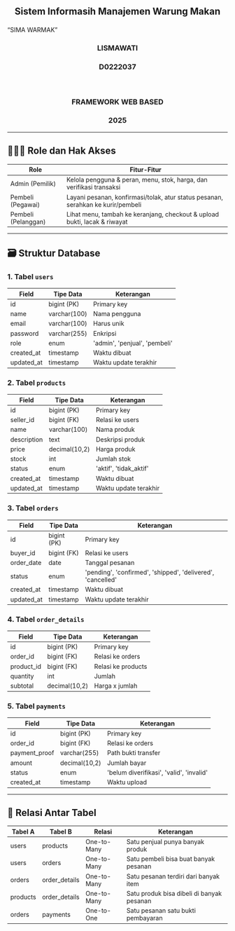 ## <p align="center" style="margin-top: 0;">Sistem Informasih Manajemen Warung Makan
“SIMA WARMAK”
</p>

<p align="center">
  <![Image](https://github.com/Immayaa/Final_FWB/blob/main/Logo-Universitas-Sulawesi-Barat.webp)>
</p>

### <p align="center">LISMAWATI</p>

### <p align="center">D0222037</p></br>

### <p align="center">FRAMEWORK WEB BASED</p>

### <p align="center">2025</p>
---

## 🧑‍🤝‍🧑 Role dan Hak Akses

| Role              | Fitur-Fitur                                                                      |
|-------------------|-----------------------------------------------------------------------------------|
| Admin (Pemilik)   | Kelola pengguna & peran, menu, stok, harga, dan verifikasi transaksi             |
| Pembeli (Pegawai) | Layani pesanan, konfirmasi/tolak, atur status pesanan, serahkan ke kurir/pembeli |
| Pembeli (Pelanggan)| Lihat menu, tambah ke keranjang, checkout & upload bukti, lacak & riwayat       |

---

## 🗃️ Struktur Database

### 1. Tabel `users`

| Field      | Tipe Data      | Keterangan                |
|------------|----------------|---------------------------|
| id         | bigint (PK)    | Primary key               |
| name       | varchar(100)   | Nama pengguna             |
| email      | varchar(100)   | Harus unik                |
| password   | varchar(255)   | Enkripsi                  |
| role       | enum           | 'admin', 'penjual', 'pembeli' |
| created_at | timestamp      | Waktu dibuat              |
| updated_at | timestamp      | Waktu update terakhir     |

### 2. Tabel `products`

| Field       | Tipe Data      | Keterangan               |
|-------------|----------------|--------------------------|
| id          | bigint (PK)    | Primary key              |
| seller_id   | bigint (FK)    | Relasi ke users          |
| name        | varchar(100)   | Nama produk              |
| description | text           | Deskripsi produk         |
| price       | decimal(10,2)  | Harga produk             |
| stock       | int            | Jumlah stok              |
| status      | enum           | 'aktif', 'tidak_aktif'   |
| created_at  | timestamp      | Waktu dibuat             |
| updated_at  | timestamp      | Waktu update terakhir    |

### 3. Tabel `orders`

| Field       | Tipe Data      | Keterangan                          |
|-------------|----------------|-----------------------------------|
| id          | bigint (PK)    | Primary key                       |
| buyer_id    | bigint (FK)    | Relasi ke users                   |
| order_date  | date           | Tanggal pesanan                  |
| status      | enum           | 'pending', 'confirmed', 'shipped', 'delivered', 'cancelled' |
| created_at  | timestamp      | Waktu dibuat                     |
| updated_at  | timestamp      | Waktu update terakhir            |

### 4. Tabel `order_details`

| Field       | Tipe Data      | Keterangan                   |
|-------------|----------------|------------------------------|
| id          | bigint (PK)    | Primary key                  |
| order_id    | bigint (FK)    | Relasi ke orders             |
| product_id  | bigint (FK)    | Relasi ke products           |
| quantity    | int            | Jumlah                      |
| subtotal    | decimal(10,2)  | Harga x jumlah               |

### 5. Tabel `payments`

| Field          | Tipe Data      | Keterangan                           |
|----------------|----------------|------------------------------------|
| id             | bigint (PK)    | Primary key                        |
| order_id       | bigint (FK)    | Relasi ke orders                   |
| payment_proof  | varchar(255)   | Path bukti transfer                |
| amount         | decimal(10,2)  | Jumlah bayar                      |
| status         | enum           | 'belum diverifikasi', 'valid', 'invalid' |
| created_at     | timestamp      | Waktu upload                      |

---

## 🔗 Relasi Antar Tabel

| Tabel A  | Tabel B       | Relasi        | Keterangan                        |
|----------|---------------|---------------|---------------------------------|
| users    | products      | One-to-Many   | Satu penjual punya banyak produk|
| users    | orders        | One-to-Many   | Satu pembeli bisa buat banyak pesanan |
| orders   | order_details | One-to-Many   | Satu pesanan terdiri dari banyak item  |
| products | order_details | One-to-Many   | Satu produk bisa dibeli di banyak pesanan |
| orders   | payments      | One-to-One    | Satu pesanan satu bukti pembayaran |

```
